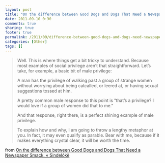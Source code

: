 ```yaml
---
layout: post
title: "On the difference between Good Dogs and Dogs That Need a Newspaper Smack. « Sindelókë"
date: 2011-09-10 0:30
comments: true
sharing: true
footer: true
permalink: /2011/09/difference-between-good-dogs-and-dogs-need-newspaper-smack
categories: [Other]
tags: []
---
```

<blockquote>
<p>Well. This is where things get a bit tricky to understand. Because most examples of social privilege aren’t that straightforward. Let’s take, for example, a basic bit of male privilege:</p>

<p>A man has the privilege of walking past a group of strange women without worrying about being catcalled, or leered at, or having sexual suggestions tossed at him.</p>

<p>A pretty common male response to this point is “that’s a privilege? I would love if a group of women did that to me.”</p>

<p>And that response, right there, is a perfect shining example of male privilege.</p>

<p>To explain how and why, I am going to throw a lengthy metaphor at you. In fact, it may even qualify as parable. Bear with me, because if it makes everything crystal clear, it will be worth the time.</p>
</blockquote>

from <a href="https://sindeloke.wordpress.com/2010/01/13/37/">On the difference between Good Dogs and Dogs That Need a Newspaper Smack. « Sindelókë</a>